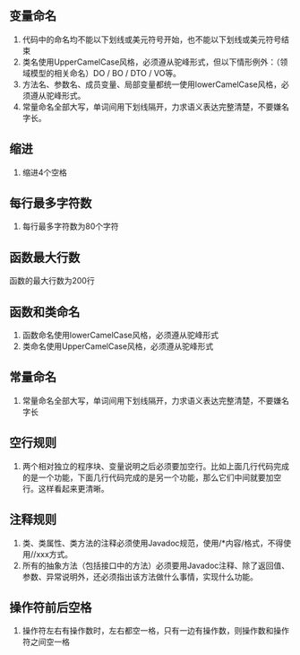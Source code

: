 ## 变量命名
 1. 代码中的命名均不能以下划线或美元符号开始，也不能以下划线或美元符号结束
 2. 类名使用UpperCamelCase风格，必须遵从驼峰形式，但以下情形例外：（领域模型的相关命名）DO / BO / DTO / VO等。
 3. 方法名、参数名、成员变量、局部变量都统一使用lowerCamelCase风格，必须遵从驼峰形式。
 4. 常量命名全部大写，单词间用下划线隔开，力求语义表达完整清楚，不要嫌名字长。
## 缩进
 1. 缩进4个空格
## 每行最多字符数
 1. 每行最多字符数为80个字符
## 函数最大行数
 函数的最大行数为200行
## 函数和类命名
 1. 函数命名使用lowerCamelCase风格，必须遵从驼峰形式
 2. 类命名使用UpperCamelCase风格，必须遵从驼峰形式
## 常量命名
 1. 常量命名全部大写，单词间用下划线隔开，力求语义表达完整清楚，不要嫌名字长
## 空行规则
 1. 两个相对独立的程序块、变量说明之后必须要加空行。比如上面几行代码完成的是一个功能，下面几行代码完成的是另一个功能，那么它们中间就要加空行。这样看起来更清晰。
## 注释规则
 1. 类、类属性、类方法的注释必须使用Javadoc规范，使用/*内容/格式，不得使用//xxx方式。
 2. 所有的抽象方法（包括接口中的方法）必须要用Javadoc注释、除了返回值、参数、异常说明外，还必须指出该方法做什么事情，实现什么功能。
## 操作符前后空格
 1. 操作符左右有操作数时，左右都空一格，只有一边有操作数，则操作数和操作符之间空一格
